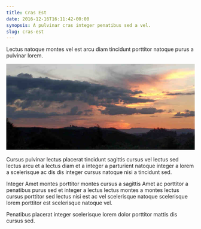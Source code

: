 ```yaml
---
title: Cras Est
date: 2016-12-16T16:11:42-00:00
synopsis: A pulvinar cras integer penatibus sed a vel.
slug: cras-est
---
```


Lectus natoque montes vel est arcu diam tincidunt porttitor natoque
purus a pulvinar lorem.

![image 2](./images/image-02.jpg)

Cursus pulvinar lectus placerat tincidunt sagittis cursus vel lectus
sed lectus arcu et a lectus diam et a integer a parturient natoque
integer a lorem a scelerisque ac dis dis integer cursus natoque nisi a
tincidunt sed.

Integer Amet montes porttitor montes cursus a sagittis Amet ac
porttitor a penatibus purus sed et integer a lectus lectus montes a
montes lectus cursus porttitor sed lectus nisi est ac vel scelerisque
natoque scelerisque lorem porttitor est scelerisque natoque vel.

Penatibus placerat integer scelerisque lorem dolor porttitor mattis
dis cursus sed.

